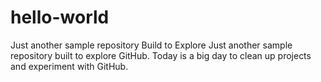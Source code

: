 # hello-world
Just another sample repository Build to Explore
Just another sample repository built to explore GitHub.
Today is a big day to clean up projects and experiment with GitHub.
